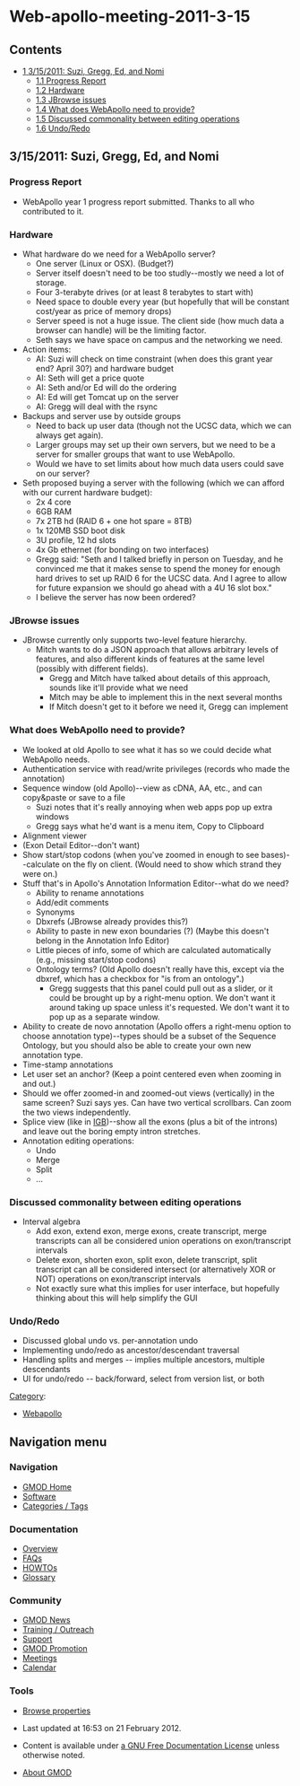 



<span id="top"></span>




# <span dir="auto">Web-apollo-meeting-2011-3-15</span>










## Contents



- [<span class="tocnumber">1</span> <span class="toctext">3/15/2011:
  Suzi, Gregg, Ed, and
  Nomi</span>](#3.2F15.2F2011:_Suzi.2C_Gregg.2C_Ed.2C_and_Nomi)
  - [<span class="tocnumber">1.1</span> <span class="toctext">Progress
    Report</span>](#Progress_Report)
  - [<span class="tocnumber">1.2</span>
    <span class="toctext">Hardware</span>](#Hardware)
  - [<span class="tocnumber">1.3</span> <span class="toctext">JBrowse
    issues</span>](#JBrowse_issues)
  - [<span class="tocnumber">1.4</span> <span class="toctext">What does
    WebApollo need to
    provide?</span>](#What_does_WebApollo_need_to_provide.3F)
  - [<span class="tocnumber">1.5</span> <span class="toctext">Discussed
    commonality between editing
    operations</span>](#Discussed_commonality_between_editing_operations)
  - [<span class="tocnumber">1.6</span>
    <span class="toctext">Undo/Redo</span>](#Undo.2FRedo)



## <span id="3.2F15.2F2011:_Suzi.2C_Gregg.2C_Ed.2C_and_Nomi" class="mw-headline">3/15/2011: Suzi, Gregg, Ed, and Nomi</span>

### <span id="Progress_Report" class="mw-headline">Progress Report</span>

- WebApollo year 1 progress report submitted. Thanks to all who
  contributed to it.

### <span id="Hardware" class="mw-headline">Hardware</span>

- What hardware do we need for a WebApollo server?
  - One server (Linux or OSX). (Budget?)
  - Server itself doesn't need to be too studly--mostly we need a lot of
    storage.
  - Four 3-terabyte drives (or at least 8 terabytes to start with)
  - Need space to double every year (but hopefully that will be constant
    cost/year as price of memory drops)
  - Server speed is not a huge issue. The client side (how much data a
    browser can handle) will be the limiting factor.
  - Seth says we have space on campus and the networking we need.
- Action items:
  - AI: Suzi will check on time constraint (when does this grant year
    end? April 30?) and hardware budget
  - AI: Seth will get a price quote
  - AI: Seth and/or Ed will do the ordering
  - AI: Ed will get Tomcat up on the server
  - AI: Gregg will deal with the rsync
- Backups and server use by outside groups
  - Need to back up user data (though not the UCSC data, which we can
    always get again).
  - Larger groups may set up their own servers, but we need to be a
    server for smaller groups that want to use WebApollo.
  - Would we have to set limits about how much data users could save on
    our server?
- Seth proposed buying a server with the following (which we can afford
  with our current hardware budget):
  - 2x 4 core
  - 6GB RAM
  - 7x 2TB hd (RAID 6 + one hot spare = 8TB)
  - 1x 120MB SSD boot disk
  - 3U profile, 12 hd slots
  - 4x Gb ethernet (for bonding on two interfaces)
  - Gregg said: "Seth and I talked briefly in person on Tuesday, and he
    convinced me that it makes sense to spend the money for enough hard
    drives to set up RAID 6 for the UCSC data. And I agree to allow for
    future expansion we should go ahead with a 4U 16 slot box."
  - I believe the server has now been ordered?

### <span id="JBrowse_issues" class="mw-headline">JBrowse issues</span>

- JBrowse currently only supports two-level feature hierarchy.
  - Mitch wants to do a JSON approach that allows arbitrary levels of
    features, and also different kinds of features at the same level
    (possibly with different fields).
    - Gregg and Mitch have talked about details of this approach, sounds
      like it'll provide what we need
    - Mitch may be able to implement this in the next several months
    - If Mitch doesn't get to it before we need it, Gregg can implement

### <span id="What_does_WebApollo_need_to_provide.3F" class="mw-headline">What does WebApollo need to provide?</span>

- We looked at old Apollo to see what it has so we could decide what
  WebApollo needs.
- Authentication service with read/write privileges (records who made
  the annotation)
- Sequence window (old Apollo)--view as cDNA, AA, etc., and can
  copy&paste or save to a file
  - Suzi notes that it's really annoying when web apps pop up extra
    windows
  - Gregg says what he'd want is a menu item, Copy to Clipboard
- Alignment viewer
- (Exon Detail Editor--don't want)
- Show start/stop codons (when you've zoomed in enough to see
  bases)--calculate on the fly on client. (Would need to show which
  strand they were on.)
- Stuff that's in Apollo's Annotation Information Editor--what do we
  need?
  - Ability to rename annotations
  - Add/edit comments
  - Synonyms
  - Dbxrefs (JBrowse already provides this?)
  - Ability to paste in new exon boundaries (?) (Maybe this doesn't
    belong in the Annotation Info Editor)
  - Little pieces of info, some of which are calculated automatically
    (e.g., missing start/stop codons)
  - Ontology terms? (Old Apollo doesn't really have this, except via the
    dbxref, which has a checkbox for "is from an ontology".)
    - Gregg suggests that this panel could pull out as a slider, or it
      could be brought up by a right-menu option. We don't want it
      around taking up space unless it's requested. We don't want it to
      pop up as a separate window.
- Ability to create de novo annotation (Apollo offers a right-menu
  option to choose annotation type)--types should be a subset of the
  Sequence Ontology, but you should also be able to create your own new
  annotation type.
- Time-stamp annotations
- Let user set an anchor? (Keep a point centered even when zooming in
  and out.)
- Should we offer zoomed-in and zoomed-out views (vertically) in the
  same screen? Suzi says yes. Can have two vertical scrollbars. Can zoom
  the two views independently.
- Splice view (like in [IGB](IGB "IGB"))--show all the exons (plus a bit
  of the introns) and leave out the boring empty intron stretches.
- Annotation editing operations:
  - Undo
  - Merge
  - Split
  - ...

### <span id="Discussed_commonality_between_editing_operations" class="mw-headline">Discussed commonality between editing operations</span>

- Interval algebra
  - Add exon, extend exon, merge exons, create transcript, merge
    transcripts can all be considered union operations on
    exon/transcript intervals
  - Delete exon, shorten exon, split exon, delete transcript, split
    transcript can all be considered intersect (or alternatively XOR or
    NOT) operations on exon/transcript intervals
  - Not exactly sure what this implies for user interface, but hopefully
    thinking about this will help simplify the GUI

### <span id="Undo.2FRedo" class="mw-headline">Undo/Redo</span>

- Discussed global undo vs. per-annotation undo
- Implementing undo/redo as ancestor/descendant traversal
- Handling splits and merges -- implies multiple ancestors, multiple
  descendants
- UI for undo/redo -- back/forward, select from version list, or both




[Category](Special%3ACategories "Special%3ACategories"):

- [Webapollo](Category%3AWebapollo "Category%3AWebapollo")






## Navigation menu






### 



<a href="Main_Page"
style="background-image: url(../images/GMOD-cogs.png);"
title="Visit the main page"></a>


### Navigation



- <span id="n-GMOD-Home">[GMOD Home](Main_Page)</span>
- <span id="n-Software">[Software](GMOD_Components)</span>
- <span id="n-Categories-.2F-Tags">[Categories /
  Tags](Categories)</span>




### Documentation



- <span id="n-Overview">[Overview](Overview)</span>
- <span id="n-FAQs">[FAQs](Category%3AFAQ)</span>
- <span id="n-HOWTOs">[HOWTOs](Category%3AHOWTO)</span>
- <span id="n-Glossary">[Glossary](Glossary)</span>




### Community



- <span id="n-GMOD-News">[GMOD News](GMOD_News)</span>
- <span id="n-Training-.2F-Outreach">[Training /
  Outreach](Training_and_Outreach)</span>
- <span id="n-Support">[Support](Support)</span>
- <span id="n-GMOD-Promotion">[GMOD Promotion](GMOD_Promotion)</span>
- <span id="n-Meetings">[Meetings](Meetings)</span>
- <span id="n-Calendar">[Calendar](Calendar)</span>




### Tools

- <span id="t-smwbrowselink"><a href="Special%3ABrowse/Web-2Dapollo-2Dmeeting-2D2011-2D3-2D15"
  rel="smw-browse">Browse properties</a></span>



- <span id="footer-info-lastmod">Last updated at 16:53 on 21 February
  2012.</span>
<!-- - <span id="footer-info-viewcount">14,146 page views.</span> -->
- <span id="footer-info-copyright">Content is available under
  <a href="http://www.gnu.org/licenses/fdl-1.3.html" class="external"
  rel="nofollow">a GNU Free Documentation License</a> unless otherwise
  noted.</span>

<!-- -->

- <span id="footer-places-about">[About
  GMOD](GMOD%3AAbout "GMOD%3AAbout")</span>

<!-- -->




